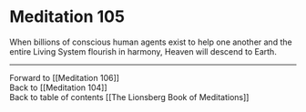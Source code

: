 # Meditation 105

When billions of conscious human agents exist to help one another and the entire Living System flourish in harmony, Heaven will descend to Earth. 

___

Forward to [[Meditation 106]]  
Back to [[Meditation 104]]  
Back to table of contents [[The Lionsberg Book of Meditations]]  